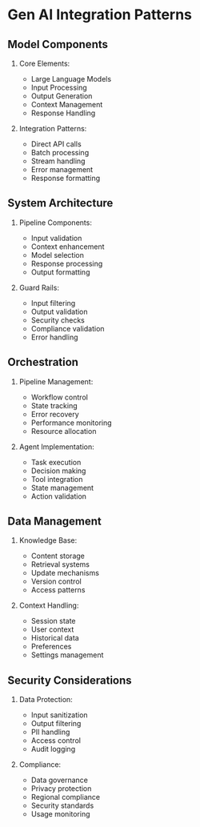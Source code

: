 # Gen AI Integration Patterns

## Model Components
1. Core Elements:
   - Large Language Models
   - Input Processing
   - Output Generation
   - Context Management
   - Response Handling

2. Integration Patterns:
   - Direct API calls
   - Batch processing
   - Stream handling
   - Error management
   - Response formatting

## System Architecture
1. Pipeline Components:
   - Input validation
   - Context enhancement
   - Model selection
   - Response processing
   - Output formatting

2. Guard Rails:
   - Input filtering
   - Output validation
   - Security checks
   - Compliance validation
   - Error handling

## Orchestration
1. Pipeline Management:
   - Workflow control
   - State tracking
   - Error recovery
   - Performance monitoring
   - Resource allocation

2. Agent Implementation:
   - Task execution
   - Decision making
   - Tool integration
   - State management
   - Action validation

## Data Management
1. Knowledge Base:
   - Content storage
   - Retrieval systems
   - Update mechanisms
   - Version control
   - Access patterns

2. Context Handling:
   - Session state
   - User context
   - Historical data
   - Preferences
   - Settings management

## Security Considerations
1. Data Protection:
   - Input sanitization
   - Output filtering
   - PII handling
   - Access control
   - Audit logging

2. Compliance:
   - Data governance
   - Privacy protection
   - Regional compliance
   - Security standards
   - Usage monitoring